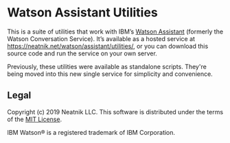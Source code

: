 Watson Assistant Utilities
==========================

This is a suite of utilities that work with IBM’s [Watson Assistant](https://www.ibm.com/watson/ai-assistant/) (formerly the Watson Conversation Service). It’s available as a hosted service at https://neatnik.net/watson/assistant/utilities/, or you can download this source code and run the service on your own server.

Previously, these utilities were available as standalone scripts. They're being moved into this new single service for simplicity and convenience.


Legal
-----

Copyright (c) 2019 Neatnik LLC. This software is distributed under the terms of the [MIT License](LICENSE).

IBM Watson® is a registered trademark of IBM Corporation.